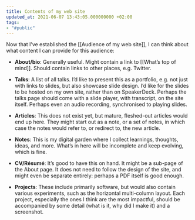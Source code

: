 ```yaml
---
title: Contents of my web site
updated_at: 2021-06-07 13:43:05.000000000 +02:00
tags:
- "#public"
---
```



Now that I’ve established the [[Audience of my web site]], I can think about what content I can provide for this audience:

* **About/bio**: Generally useful. Might contain a link to [[What’s top of mind]]. Should contain links to other places, e.g. Twitter.

* **Talks**: A list of all talks. I’d like to present this as a portfolio, e.g. not just with links to slides, but also showcase slide design. I’d like for the slides to be hosted on my own site, rather than on SpeakerDeck. Perhaps the talks page should come with a slide player, with transcript, on the site itself. Perhaps even an audio recording, synchronised to playing slides.

* **Articles**: This does not exist yet, but mature, fleshed-out articles would end up here. They might start out as a note, or a set of notes, in which case the notes would refer to, or redirect to, the new article.

* **Notes**: This is my digital garden where I collect learnings, thoughts, ideas, and more. What’s in here will be incomplete and keep evolving, which is fine.

* **CV/Résumé**: It’s good to have this on hand. It might be a sub-page of the About page. It does not need to follow the design of the site, and might even be separate entirely: perhaps a PDF itself is good enough.

* **Projects**: These include primarily software, but would also contain various experiments, such as the horizontal multi-column layout. Each project, especially the ones I think are the most impactful, should be accompanied by some detail (what is it, why did I make it) and a screenshot.